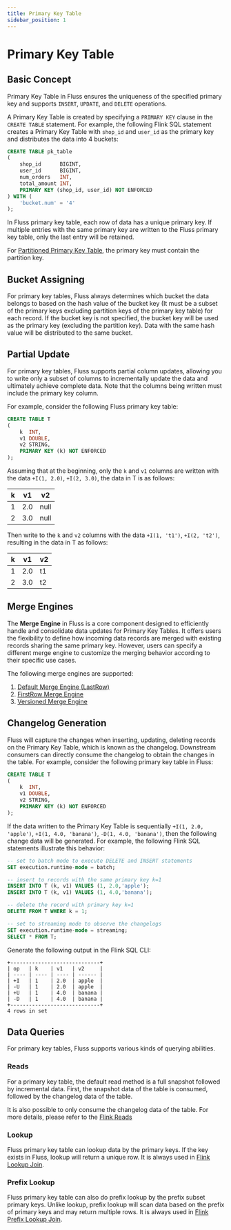 ```yaml
---
title: Primary Key Table
sidebar_position: 1
---
```


<!--
 Copyright (c) 2025 Alibaba Group Holding Ltd.

 Licensed under the Apache License, Version 2.0 (the "License");
 you may not use this file except in compliance with the License.
 You may obtain a copy of the License at

      http://www.apache.org/licenses/LICENSE-2.0

 Unless required by applicable law or agreed to in writing, software
 distributed under the License is distributed on an "AS IS" BASIS,
 WITHOUT WARRANTIES OR CONDITIONS OF ANY KIND, either express or implied.
 See the License for the specific language governing permissions and
 limitations under the License.
-->

# Primary Key Table

## Basic Concept

Primary Key Table in Fluss ensures the uniqueness of the specified primary key and supports `INSERT`, `UPDATE`,
and `DELETE` operations.

A Primary Key Table is created by specifying a `PRIMARY KEY` clause in the `CREATE TABLE` statement. For example, the
following Flink SQL statement creates a Primary Key Table with `shop_id` and `user_id` as the primary key and distributes
the data into 4 buckets:

```sql title="Flink SQL"
CREATE TABLE pk_table
(
    shop_id      BIGINT,
    user_id      BIGINT,
    num_orders   INT,
    total_amount INT,
    PRIMARY KEY (shop_id, user_id) NOT ENFORCED
) WITH (
    'bucket.num' = '4'
);
```

In Fluss primary key table, each row of data has a unique primary key.
If multiple entries with the same primary key are written to the Fluss primary key table, only the last entry will be
retained.

For [Partitioned Primary Key Table](table-design/data-distribution/partitioning.md), the primary key must contain the
partition key.

## Bucket Assigning

For primary key tables, Fluss always determines which bucket the data belongs to based on the hash value of the bucket
key (It must be a subset of the primary keys excluding partition keys of the primary key table) for each record. If the bucket key is not specified, the bucket key will be used as the primary key (excluding the partition key).
Data with the same hash value will be distributed to the same bucket.

## Partial Update

For primary key tables, Fluss supports partial column updates, allowing you to write only a subset of columns to
incrementally update the data and ultimately achieve complete data. Note that the columns being written must include the
primary key column.

For example, consider the following Fluss primary key table:

```sql title="Flink SQL"
CREATE TABLE T
(
    k  INT,
    v1 DOUBLE,
    v2 STRING,
    PRIMARY KEY (k) NOT ENFORCED
);
```

Assuming that at the beginning, only the `k` and `v1` columns are written with the data `+I(1, 2.0)`, `+I(2, 3.0)`, the
data in T is as follows:

| k | v1  | v2   |
|---|-----|------|
| 1 | 2.0 | null |
| 2 | 3.0 | null |

Then write to the `k` and `v2` columns with the data `+I(1, 't1')`, `+I(2, 't2')`, resulting in the data in T as
follows:

| k | v1  | v2 |
|---|-----|----|
| 1 | 2.0 | t1 |
| 2 | 3.0 | t2 |

## Merge Engines

The **Merge Engine** in Fluss is a core component designed to efficiently handle and consolidate data updates for Primary Key Tables.
It offers users the flexibility to define how incoming data records are merged with existing records sharing the same primary key.
However, users can specify a different merge engine to customize the merging behavior according to their specific use cases.

The following merge engines are supported:

1. [Default Merge Engine (LastRow)](merge-engines/default.md)
2. [FirstRow Merge Engine](merge-engines/first-row.md)
3. [Versioned Merge Engine](merge-engines/versioned.md)


## Changelog Generation

Fluss will capture the changes when inserting, updating, deleting records on the Primary Key Table, which is known as
the changelog. Downstream consumers can directly consume the changelog to obtain the changes in the table. For example,
consider the following primary key table in Fluss:

```sql title="Flink SQL"
CREATE TABLE T
(
    k  INT,
    v1 DOUBLE,
    v2 STRING,
    PRIMARY KEY (k) NOT ENFORCED
);
```

If the data written to the Primary Key Table is
sequentially `+I(1, 2.0, 'apple')`, `+I(1, 4.0, 'banana')`, `-D(1, 4.0, 'banana')`, then the following change data will
be generated. For example, the following Flink SQL statements illustrate this behavior:

```sql title="Flink SQL"
-- set to batch mode to execute DELETE and INSERT statements
SET execution.runtime-mode = batch;

-- insert to records with the same primary key k=1
INSERT INTO T (k, v1) VALUES (1, 2.0,'apple');
INSERT INTO T (k, v1) VALUES (1, 4.0,'banana');

-- delete the record with primary key k=1
DELETE FROM T WHERE k = 1;

-- set to streaming mode to observe the changelogs
SET execution.runtime-mode = streaming;
SELECT * FROM T;
```

Generate the following output in the Flink SQL CLI:

```
+-----------------------------+
| op   | k    | v1   | v2     |
| ---- | ---- | ---- | ------ |
| +I   | 1    | 2.0  | apple  |
| -U   | 1    | 2.0  | apple  |
| +U   | 1    | 4.0  | banana |
| -D   | 1    | 4.0  | banana |
+-----------------------------+
4 rows in set
```

## Data Queries

For primary key tables, Fluss supports various kinds of querying abilities.

### Reads

For a primary key table, the default read method is a full snapshot followed by incremental data. First, the
snapshot data of the table is consumed, followed by the changelog data of the table.

It is also possible to only consume the changelog data of the table. For more details, please refer to the [Flink Reads](../../../engine-flink/reads.md)

### Lookup

Fluss primary key table can lookup data by the primary keys. If the key exists in Fluss, lookup will return a unique row. It is always used in [Flink Lookup Join](../../../engine-flink/lookups.md#lookup).

### Prefix Lookup

Fluss primary key table can also do prefix lookup by the prefix subset primary keys. Unlike lookup, prefix lookup
will scan data based on the prefix of primary keys and may return multiple rows. It is always used in [Flink Prefix Lookup Join](../../../engine-flink/lookups.md#prefix-lookup).
